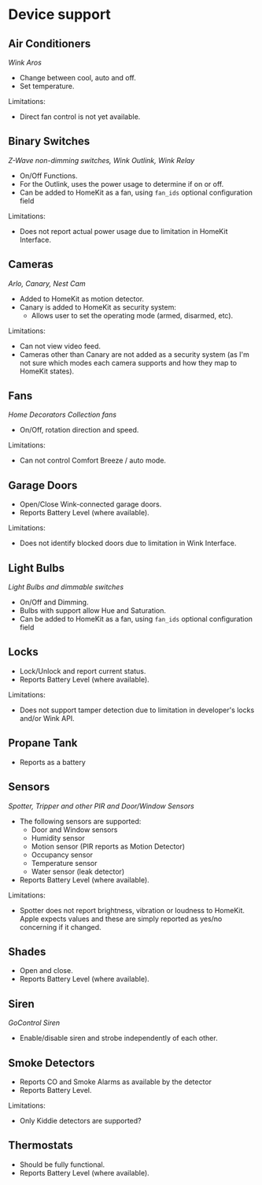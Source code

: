 # Device support

## Air Conditioners

_Wink Aros_

* Change between cool, auto and off.
* Set temperature.

Limitations:

* Direct fan control is not yet available.

## Binary Switches

_Z-Wave non-dimming switches, Wink Outlink, Wink Relay_

* On/Off Functions.
* For the Outlink, uses the power usage to determine if on or off.
* Can be added to HomeKit as a fan, using `fan_ids` optional configuration field

Limitations:

* Does not report actual power usage due to limitation in HomeKit Interface.

## Cameras

_Arlo, Canary, Nest Cam_

* Added to HomeKit as motion detector.
* Canary is added to HomeKit as security system:
  * Allows user to set the operating mode (armed, disarmed, etc).

Limitations:

* Can not view video feed.
* Cameras other than Canary are not added as a security system (as I'm not sure which modes each camera supports and how they map to HomeKit states).

## Fans

_Home Decorators Collection fans_

* On/Off, rotation direction and speed.

Limitations:

* Can not control Comfort Breeze / auto mode.

## Garage Doors

* Open/Close Wink-connected garage doors.
* Reports Battery Level (where available).

Limitations:

* Does not identify blocked doors due to limitation in Wink Interface.

## Light Bulbs

_Light Bulbs and dimmable switches_

* On/Off and Dimming.
* Bulbs with support allow Hue and Saturation.
* Can be added to HomeKit as a fan, using `fan_ids` optional configuration field

## Locks

* Lock/Unlock and report current status.
* Reports Battery Level (where available).

Limitations:

* Does not support tamper detection due to limitation in developer's locks and/or Wink API.

## Propane Tank

  * Reports as a battery

## Sensors

_Spotter, Tripper and other PIR and Door/Window Sensors_

* The following sensors are supported:
  * Door and Window sensors
  * Humidity sensor
  * Motion sensor (PIR reports as Motion Detector)
  * Occupancy sensor
  * Temperature sensor
  * Water sensor (leak detector)
* Reports Battery Level (where available).

Limitations:

* Spotter does not report brightness, vibration or loudness to HomeKit. Apple expects values and these are simply reported as yes/no concerning if it changed.

## Shades

* Open and close.
* Reports Battery Level (where available).

## Siren

_GoControl Siren_

* Enable/disable siren and strobe independently of each other.

## Smoke Detectors

* Reports CO and Smoke Alarms as available by the detector
* Reports Battery Level.

Limitations:

* Only Kiddie detectors are supported?

## Thermostats

* Should be fully functional.
* Reports Battery Level (where available).
